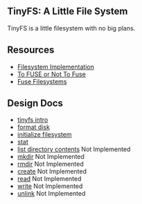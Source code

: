 ## TinyFS: A Little File System

TinyFS is a little filesystem with no big plans.

## Resources

- [Filesystem Implementation](https://pages.cs.wisc.edu/~remzi/OSTEP/file-implementation.pdf)
- [To FUSE or Not To Fuse](https://libfuse.github.io/doxygen/fast17-vangoor.pdf)
- [Fuse Filesystems](https://zsiciarz.github.io/24daysofrust/book/vol1/day15.html)

## Design Docs

- [tinyfs intro](./design/tinyfs.md)
- [format disk](./design/mkfs.md)
- [initialize filesystem](./design/fs_init.md)
- [stat](./design/stat.md)
- [list directory contents]() Not Implemented
- [mkdir]() Not Implemented
- [rmdir]() Not Implemented
- [create]() Not Implemented
- [read]() Not Implemented
- [write]() Not Implemented
- [unlink]() Not Implemented
